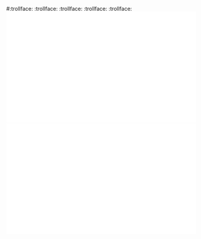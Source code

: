 #:trollface: :trollface: :trollface: :trollface: :trollface:
![](https://github.com/fym35/stats/blob/master/generated/overview.svg)
![](https://github.com/fym35/stats/blob/master/generated/languages.svg)
